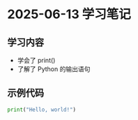 # 2025-06-13 学习笔记

## 学习内容
- 学会了 print()
- 了解了 Python 的输出语句

## 示例代码

```python
print("Hello, world!")
